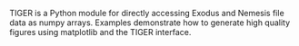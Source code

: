 TIGER is a Python module for directly accessing Exodus and Nemesis file data as numpy arrays. Examples demonstrate how to generate high quality figures using matplotlib and the TIGER interface.
